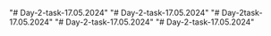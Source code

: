 "# Day-2-task-17.05.2024" 
"# Day-2-task-17.05.2024" 
"# Day-2task-17.05.2024" 
"# Day-2-task-17.05.2024" 
"# Day-2-task-17.05.2024" 
